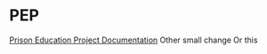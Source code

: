 # PEP
[Prison Education Project Documentation](https://ithaka.github.io/PEP/site/)
Other small change
Or this
